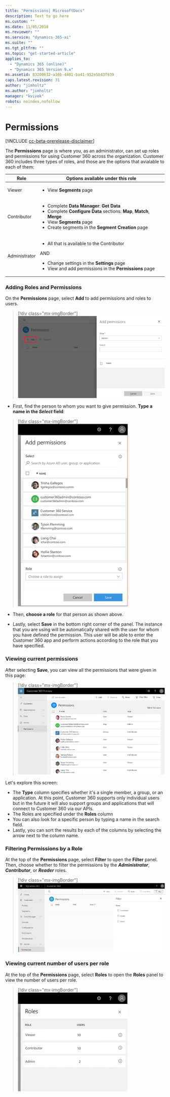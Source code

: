 ```yaml
---
title: "Permissions| MicrosoftDocs"
description: Text to go here
ms.custom: ""
ms.date: 11/05/2018
ms.reviewer: ""
ms.service: "dynamics-365-ai"
ms.suite: ""
ms.tgt_pltfrm: ""
ms.topic: "get-started-article"
applies_to: 
  - "Dynamics 365 (online)"
  - "Dynamics 365 Version 9.x"
ms.assetid: 83200632-a36b-4401-ba41-952e5b43f939
caps.latest.revision: 31
author: "jimholtz"
ms.author: "jimholtz"
manager: "kvivek"
robots: noindex,nofollow
---
```

# Permissions

[!INCLUDE [cc-beta-prerelease-disclaimer](../includes/cc-beta-prerelease-disclaimer.md)]

The **Permissions** page is where you, as an administrator, can set up roles and permissions for using Customer 360 across the organization. Customer 360 includes three types of roles, and those are the options that avialable to each of them:

|Role  |Options available under this role  |
|---------|---------|
|Viewer     | <ul><li>View **Segments** page </li></ul>       |
|Contributor     | <ul><li>Complete **Data Manager**: **Get Data** </li><li>Complete **Configure Data** sections: **Map**, **Match**, **Merge** </li><li>View **Segments** page </li><li>Create segments in the **Segment Creation** page  </li></ul> |
|Administrator     | <ul><li>All that is available to the Contributor</li></ul>AND<ul><li>Change settings in the **Settings** page</li><li>View and add permissions in the **Permissions** page   </li></ul>     |
 
### Adding Roles and Permissions
On the **Permissions** page, select **Add** to add permissions and roles to users.

> [!div class="mx-imgBorder"] 
> ![](media/add-permissions.png "Add permissions")
 
- First, find the person to whom you want to give permission. **Type a name in the *Select* field**:

> [!div class="mx-imgBorder"] 
> ![](media/permissions-roles.png "Enter a name")

- Then, **choose a role** for that person as shown above.

- Lastly, select **Save** in the bottom right corner of the panel. The instance that you are using will be automatically shared with the user for whom you have defined the permission. This user will be able to enter the Customer 360 app and perform actions according to the role that you have specified.
 
### Viewing current permissions
After selecting **Save**, you can view all the permissions that were given in this page:

> [!div class="mx-imgBorder"] 
> ![](media/permissions.png "Permissions")

Let's explore this screen:

- The **Type** column specifies whether it's a single member, a group, or an application. At this point, Customer 360 supports only individual users but in the future it will also support groups and applications that will connect to Customer 360 via our APIs.
- The Roles are specified under the **Roles** column
- You can also look for a specific person by typing a name in the search field.
- Lastly, you can sort the results by each of the columns by selecting the arrow next to the column name.  

### Filtering Permissions by a Role
At the top of the **Permissions** page, select **Filter**  to open the **Filter** panel. Then, choose whether to filter the permissions by the ***Administrator***, ***Contributor***, or ***Reader*** roles.

> [!div class="mx-imgBorder"] 
> ![](media/permissions-filter.png "Permissions filter")

### Viewing current number of users per role
At the top of the **Permissions** page, select **Roles** to open the **Roles** panel to view the number of users per role.

> [!div class="mx-imgBorder"] 
> ![](media/permissions-roles2.png "Roles")
